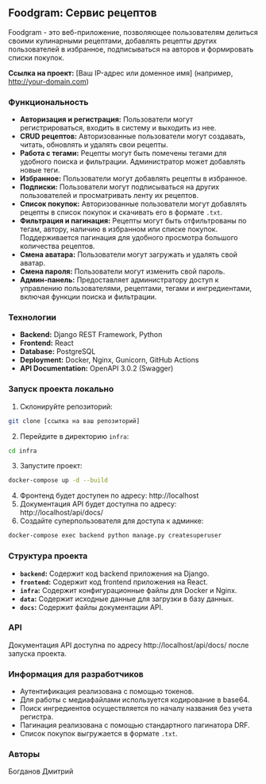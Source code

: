 ## Foodgram: Сервис рецептов

Foodgram - это веб-приложение, позволяющее пользователям делиться своими кулинарными рецептами, добавлять рецепты других пользователей в избранное, подписываться на авторов и формировать списки покупок.

**Ссылка на проект:** [Ваш IP-адрес или доменное имя] (например, http://your-domain.com)


### Функциональность

* **Авторизация и регистрация:** Пользователи могут регистрироваться, входить в систему и выходить из нее.
* **CRUD рецептов:** Авторизованные пользователи могут создавать, читать, обновлять и удалять свои рецепты.
* **Работа с тегами:** Рецепты могут быть помечены тегами для удобного поиска и фильтрации. Администратор может добавлять новые теги.
* **Избранное:** Пользователи могут добавлять рецепты в избранное.
* **Подписки:** Пользователи могут подписываться на других пользователей и просматривать ленту их рецептов.
* **Список покупок:** Авторизованные пользователи могут добавлять рецепты в список покупок и скачивать его в формате `.txt`.
* **Фильтрация и пагинация:** Рецепты могут быть отфильтрованы по тегам, автору, наличию в избранном или списке покупок.  Поддерживается пагинация для удобного просмотра большого количества рецептов.
* **Смена аватара:** Пользователи могут загружать и удалять свой аватар.
* **Смена пароля:** Пользователи могут изменить свой пароль.
* **Админ-панель:**  Предоставляет администратору доступ к управлению пользователями, рецептами, тегами и ингредиентами, включая функции поиска и фильтрации.


### Технологии

* **Backend:** Django REST Framework, Python
* **Frontend:** React
* **Database:** PostgreSQL
* **Deployment:** Docker, Nginx, Gunicorn, GitHub Actions
* **API Documentation:** OpenAPI 3.0.2 (Swagger)


### Запуск проекта локально

1. Склонируйте репозиторий:

```bash
git clone [ссылка на ваш репозиторий]
```

2. Перейдите в директорию `infra`:

```bash
cd infra
```

3. Запустите проект:

```bash
docker-compose up -d --build
```

4. Фронтенд будет доступен по адресу: http://localhost
5. Документация API будет доступна по адресу: http://localhost/api/docs/
6. Создайте суперпользователя для доступа к админке:
```bash
docker-compose exec backend python manage.py createsuperuser
```

### Структура проекта

* **`backend`:**  Содержит код backend приложения на Django.
* **`frontend`:** Содержит код frontend приложения на React.
* **`infra`:** Содержит конфигурационные файлы для Docker и Nginx.
* **`data`:** Содержит исходные данные для загрузки в базу данных.
* **`docs`:** Содержит файлы документации API.



### API

Документация API доступна по адресу http://localhost/api/docs/ после запуска проекта.


### Информация для разработчиков

* Аутентификация реализована с помощью токенов.
* Для работы с медиафайлами используется кодирование в base64.
* Поиск ингредиентов осуществляется по началу названия без учета регистра.
* Пагинация реализована с помощью стандартного пагинатора DRF.
* Список покупок выгружается в формате `.txt`.


###  Авторы

Богданов Дмитрий


